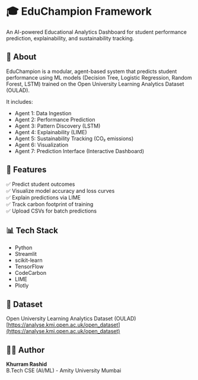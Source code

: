 # 🎓 EduChampion Framework
An AI-powered Educational Analytics Dashboard for student performance prediction, explainability, and sustainability tracking.

## 🚀 About
EduChampion is a modular, agent-based system that predicts student performance using ML models (Decision Tree, Logistic Regression, Random Forest, LSTM) trained on the Open University Learning Analytics Dataset (OULAD).

It includes:
- Agent 1: Data Ingestion  
- Agent 2: Performance Prediction  
- Agent 3: Pattern Discovery (LSTM)  
- Agent 4: Explainability (LIME)  
- Agent 5: Sustainability Tracking (CO₂ emissions)  
- Agent 6: Visualization  
- Agent 7: Prediction Interface (Interactive Dashboard)

## 🧩 Features
✅ Predict student outcomes  
✅ Visualize model accuracy and loss curves  
✅ Explain predictions via LIME  
✅ Track carbon footprint of training  
✅ Upload CSVs for batch predictions  

## 📊 Tech Stack
- Python
- Streamlit
- scikit-learn
- TensorFlow
- CodeCarbon
- LIME
- Plotly

## 🧠 Dataset
Open University Learning Analytics Dataset (OULAD)  
[https://analyse.kmi.open.ac.uk/open_dataset](https://analyse.kmi.open.ac.uk/open_dataset)

## 👨‍💻 Author
**Khurram Rashid**  
B.Tech CSE (AI/ML) - Amity University Mumbai  
